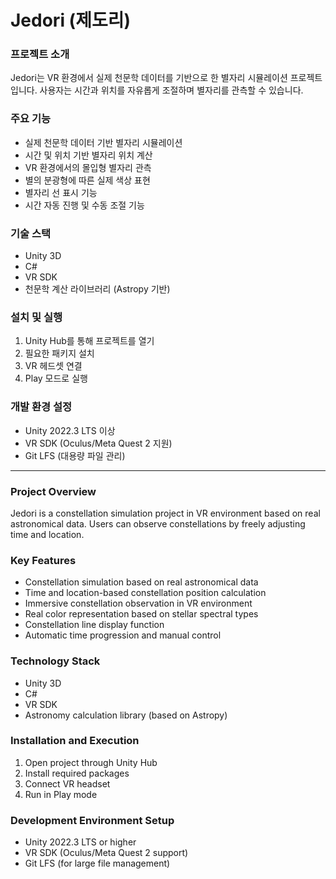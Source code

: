 # Jedori (제도리)

### 프로젝트 소개
Jedori는 VR 환경에서 실제 천문학 데이터를 기반으로 한 별자리 시뮬레이션 프로젝트입니다. 사용자는 시간과 위치를 자유롭게 조절하며 별자리를 관측할 수 있습니다.

### 주요 기능
- 실제 천문학 데이터 기반 별자리 시뮬레이션
- 시간 및 위치 기반 별자리 위치 계산
- VR 환경에서의 몰입형 별자리 관측
- 별의 분광형에 따른 실제 색상 표현
- 별자리 선 표시 기능
- 시간 자동 진행 및 수동 조절 기능

### 기술 스택
- Unity 3D
- C#
- VR SDK
- 천문학 계산 라이브러리 (Astropy 기반)

### 설치 및 실행
1. Unity Hub를 통해 프로젝트를 열기
2. 필요한 패키지 설치
3. VR 헤드셋 연결
4. Play 모드로 실행

### 개발 환경 설정
- Unity 2022.3 LTS 이상
- VR SDK (Oculus/Meta Quest 2 지원)
- Git LFS (대용량 파일 관리)

---


### Project Overview
Jedori is a constellation simulation project in VR environment based on real astronomical data. Users can observe constellations by freely adjusting time and location.

### Key Features
- Constellation simulation based on real astronomical data
- Time and location-based constellation position calculation
- Immersive constellation observation in VR environment
- Real color representation based on stellar spectral types
- Constellation line display function
- Automatic time progression and manual control

### Technology Stack
- Unity 3D
- C#
- VR SDK
- Astronomy calculation library (based on Astropy)

### Installation and Execution
1. Open project through Unity Hub
2. Install required packages
3. Connect VR headset
4. Run in Play mode

### Development Environment Setup
- Unity 2022.3 LTS or higher
- VR SDK (Oculus/Meta Quest 2 support)
- Git LFS (for large file management)
